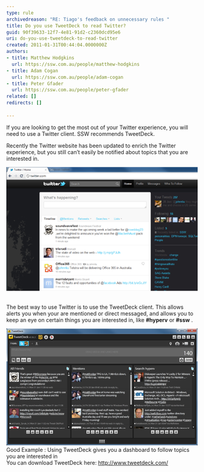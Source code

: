 ```yaml
---
type: rule
archivedreason: "RE: Tiago's feedback on unnecessary rules "
title: Do you use TweetDeck to read Twitter?
guid: 90f39633-12f7-4e81-91d2-c2360dcd95e6
uri: do-you-use-tweetdeck-to-read-twitter
created: 2011-01-31T00:44:04.0000000Z
authors:
- title: Matthew Hodgkins
  url: https://ssw.com.au/people/matthew-hodgkins
- title: Adam Cogan
  url: https://ssw.com.au/people/adam-cogan
- title: Peter Gfader
  url: https://ssw.com.au/people/peter-gfader
related: []
redirects: []

---
```


If you are looking to get the most out of your Twitter experience, you will need to use a Twitter client. SSW recommends TweetDeck.    
<!--endintro-->
  Recently the Twitter website has been updated to enrich the Twitter experience, but you still can’t easily be notified about topics that you are interested in. 




![Bad](twitter-webpage.png)

<br>The best way to use Twitter is to use the TweetDeck client. This allows alerts you when your are mentioned or direct messaged, and allows you to keep an eye on certain things you are interested in, like  **#hyperv** or  **#ssw** .





![](twitter-tweetdeck.png)
<font class="ms-rteCustom-FigureGood">Good Example : Using TweetDeck gives you a dashboard to follow topics you are interested in<br></font>
You can download TweetDeck here: http://www.tweetdeck.com/
